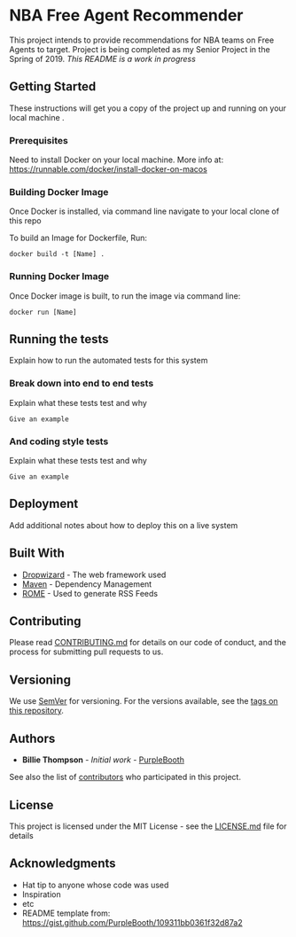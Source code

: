 # NBA Free Agent Recommender

This project intends to provide recommendations for NBA teams on Free Agents to target. Project is being completed as my Senior Project in the Spring of 2019. *This README is a work in progress*

## Getting Started

These instructions will get you a copy of the project up and running on your local machine .

### Prerequisites

Need to install Docker on your local machine. More info at: https://runnable.com/docker/install-docker-on-macos


### Building Docker Image

Once Docker is installed, via command line navigate to your local clone of this repo

To build an Image for Dockerfile, Run:

```
docker build -t [Name] .
```


### Running Docker Image

Once Docker image is built, to run the image via command line:

```
docker run [Name]
```



## Running the tests

Explain how to run the automated tests for this system

### Break down into end to end tests

Explain what these tests test and why

```
Give an example
```

### And coding style tests

Explain what these tests test and why

```
Give an example
```

## Deployment

Add additional notes about how to deploy this on a live system

## Built With

* [Dropwizard](http://www.dropwizard.io/1.0.2/docs/) - The web framework used
* [Maven](https://maven.apache.org/) - Dependency Management
* [ROME](https://rometools.github.io/rome/) - Used to generate RSS Feeds

## Contributing

Please read [CONTRIBUTING.md](https://gist.github.com/PurpleBooth/b24679402957c63ec426) for details on our code of conduct, and the process for submitting pull requests to us.

## Versioning

We use [SemVer](http://semver.org/) for versioning. For the versions available, see the [tags on this repository](https://github.com/your/project/tags).

## Authors

* **Billie Thompson** - *Initial work* - [PurpleBooth](https://github.com/PurpleBooth)

See also the list of [contributors](https://github.com/your/project/contributors) who participated in this project.

## License

This project is licensed under the MIT License - see the [LICENSE.md](LICENSE.md) file for details

## Acknowledgments

* Hat tip to anyone whose code was used
* Inspiration
* etc
* README template from: https://gist.github.com/PurpleBooth/109311bb0361f32d87a2
